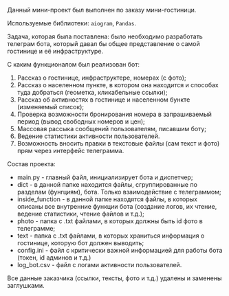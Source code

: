 Данный мини-проект был выполнен по заказу мини-гостиници.

Используемые библиотеки: `aiogram`, `Pandas`.

Задача, которая была поставлена: было необходимо разработать телеграм бота, который давал бы общее представление о самой гостинице и её инфраструктуре.

С каким функционалом был реализован бот:

1) Рассказ о гостинице, инфраструктере, номерах (с фото);
2) Рассказ о населенном пункте, в котором она находится и способах туда добраться (геометка, кликабельные ссылки);
3) Рассказ об активностях в гостинице и населенном бункте (изменяемый список);
4) Проверка возможности бронирования номера в запрашиваемый период (вывод свободных номеров и цен);
5) Массовая рассыка сообщений пользователям, писавшим боту;
6) Ведение статистики активности пользователей.
7) Возможность вносить правки в текстовые файлы (сам текст и фото) прям через интерфейс телеграмма.


Состав проекта:

- main.py - главный файл, инициализирует бота и диспетчер;
- dict - в данной папке находится файлы, сгруппированные по разделам (фунrциям), бота. Только взаимодействие с телеграммом;
- inside_function - в данной папке находятся файлы, в которых описаны все внутренние функции бота (создание логов, их чтение, ведение статистики, чтение файлов и т.д.);
- photo - папка с .txt файлами, в которых должны быть id фото в телеграмме;
- text - папка с .txt файлами, в которых храниться информация о гостинице, которую бот должен выводить;
- config.ini - файл с критически важной информацией для работы бота (токен, id админов и т.д.)
- log_bot.csv - файл с логами активности пользователей.

Все данные заказчика (ссылки, тексты, фото и т.д.) удалены и заменены заглушками.
